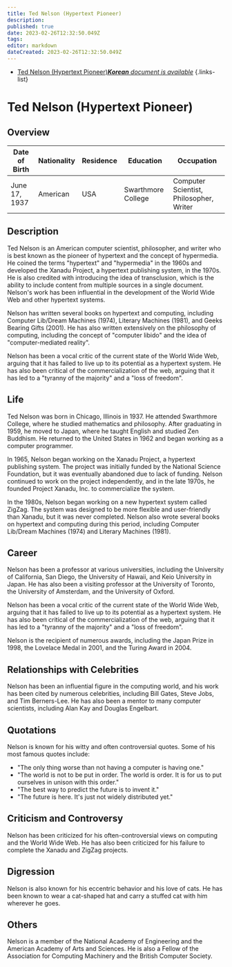 ```yaml
---
title: Ted Nelson (Hypertext Pioneer)
description: 
published: true
date: 2023-02-26T12:32:50.049Z
tags: 
editor: markdown
dateCreated: 2023-02-26T12:32:50.049Z
---
```


- [Ted Nelson (Hypertext Pioneer)***Korean** document is available*](/ko/Knowledge-base/Dictionary/Person/ted-nelson-hypertext-pioneer)
{.links-list}


# Ted Nelson (Hypertext Pioneer)

## Overview

| Date of Birth | Nationality | Residence | Education | Occupation |
| ------------- | ----------- | --------- | --------- | ---------- |
| June 17, 1937 | American    | USA       | Swarthmore College | Computer Scientist, Philosopher, Writer |

## Description

Ted Nelson is an American computer scientist, philosopher, and writer who is best known as the pioneer of hypertext and the concept of hypermedia. He coined the terms "hypertext" and "hypermedia" in the 1960s and developed the Xanadu Project, a hypertext publishing system, in the 1970s. He is also credited with introducing the idea of transclusion, which is the ability to include content from multiple sources in a single document. Nelson's work has been influential in the development of the World Wide Web and other hypertext systems.

Nelson has written several books on hypertext and computing, including Computer Lib/Dream Machines (1974), Literary Machines (1981), and Geeks Bearing Gifts (2001). He has also written extensively on the philosophy of computing, including the concept of "computer libido" and the idea of "computer-mediated reality".

Nelson has been a vocal critic of the current state of the World Wide Web, arguing that it has failed to live up to its potential as a hypertext system. He has also been critical of the commercialization of the web, arguing that it has led to a "tyranny of the majority" and a "loss of freedom".

## Life

Ted Nelson was born in Chicago, Illinois in 1937. He attended Swarthmore College, where he studied mathematics and philosophy. After graduating in 1959, he moved to Japan, where he taught English and studied Zen Buddhism. He returned to the United States in 1962 and began working as a computer programmer.

In 1965, Nelson began working on the Xanadu Project, a hypertext publishing system. The project was initially funded by the National Science Foundation, but it was eventually abandoned due to lack of funding. Nelson continued to work on the project independently, and in the late 1970s, he founded Project Xanadu, Inc. to commercialize the system.

In the 1980s, Nelson began working on a new hypertext system called ZigZag. The system was designed to be more flexible and user-friendly than Xanadu, but it was never completed. Nelson also wrote several books on hypertext and computing during this period, including Computer Lib/Dream Machines (1974) and Literary Machines (1981).

## Career

Nelson has been a professor at various universities, including the University of California, San Diego, the University of Hawaii, and Keio University in Japan. He has also been a visiting professor at the University of Toronto, the University of Amsterdam, and the University of Oxford.

Nelson has been a vocal critic of the current state of the World Wide Web, arguing that it has failed to live up to its potential as a hypertext system. He has also been critical of the commercialization of the web, arguing that it has led to a "tyranny of the majority" and a "loss of freedom".

Nelson is the recipient of numerous awards, including the Japan Prize in 1998, the Lovelace Medal in 2001, and the Turing Award in 2004.

## Relationships with Celebrities

Nelson has been an influential figure in the computing world, and his work has been cited by numerous celebrities, including Bill Gates, Steve Jobs, and Tim Berners-Lee. He has also been a mentor to many computer scientists, including Alan Kay and Douglas Engelbart.

## Quotations

Nelson is known for his witty and often controversial quotes. Some of his most famous quotes include:

- "The only thing worse than not having a computer is having one."
- "The world is not to be put in order. The world is order. It is for us to put ourselves in unison with this order."
- "The best way to predict the future is to invent it."
- "The future is here. It's just not widely distributed yet."

## Criticism and Controversy

Nelson has been criticized for his often-controversial views on computing and the World Wide Web. He has also been criticized for his failure to complete the Xanadu and ZigZag projects.

## Digression

Nelson is also known for his eccentric behavior and his love of cats. He has been known to wear a cat-shaped hat and carry a stuffed cat with him wherever he goes.

## Others

Nelson is a member of the National Academy of Engineering and the American Academy of Arts and Sciences. He is also a Fellow of the Association for Computing Machinery and the British Computer Society.